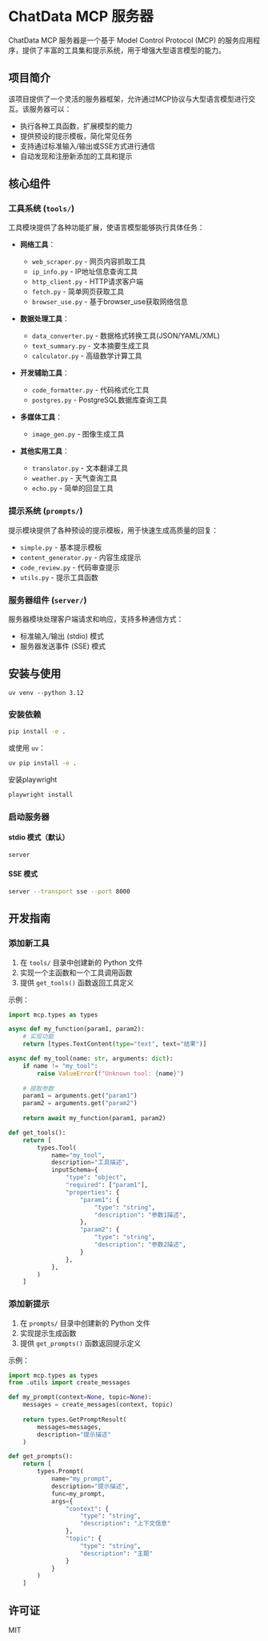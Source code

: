 # ChatData MCP 服务器

ChatData MCP 服务器是一个基于 Model Control Protocol (MCP) 的服务应用程序，提供了丰富的工具集和提示系统，用于增强大型语言模型的能力。

## 项目简介

该项目提供了一个灵活的服务器框架，允许通过MCP协议与大型语言模型进行交互。该服务器可以：

- 执行各种工具函数，扩展模型的能力
- 提供预设的提示模板，简化常见任务
- 支持通过标准输入/输出或SSE方式进行通信
- 自动发现和注册新添加的工具和提示

## 核心组件

### 工具系统 (`tools/`)

工具模块提供了各种功能扩展，使语言模型能够执行具体任务：

- **网络工具**：
  - `web_scraper.py` - 网页内容抓取工具
  - `ip_info.py` - IP地址信息查询工具
  - `http_client.py` - HTTP请求客户端
  - `fetch.py` - 简单网页获取工具
  - `browser_use.py` - 基于browser_use获取网络信息
  
- **数据处理工具**：
  - `data_converter.py` - 数据格式转换工具(JSON/YAML/XML)
  - `text_summary.py` - 文本摘要生成工具
  - `calculator.py` - 高级数学计算工具
  
- **开发辅助工具**：
  - `code_formatter.py` - 代码格式化工具
  - `postgres.py` - PostgreSQL数据库查询工具
  
- **多媒体工具**：
  - `image_gen.py` - 图像生成工具
  
- **其他实用工具**：
  - `translator.py` - 文本翻译工具
  - `weather.py` - 天气查询工具
  - `echo.py` - 简单的回显工具

### 提示系统 (`prompts/`)

提示模块提供了各种预设的提示模板，用于快速生成高质量的回复：

- `simple.py` - 基本提示模板
- `content_generator.py` - 内容生成提示
- `code_review.py` - 代码审查提示
- `utils.py` - 提示工具函数

### 服务器组件 (`server/`)

服务器模块处理客户端请求和响应，支持多种通信方式：

- 标准输入/输出 (stdio) 模式
- 服务器发送事件 (SSE) 模式

## 安装与使用
```
uv venv --python 3.12
```

### 安装依赖

```bash
pip install -e .
```

或使用 `uv`：

```bash
uv pip install -e .
```

安装playwright

```bash
playwright install
```

### 启动服务器

#### stdio 模式（默认）

```bash
server
```

#### SSE 模式

```bash
server --transport sse --port 8000
```

## 开发指南

### 添加新工具

1. 在 `tools/` 目录中创建新的 Python 文件
2. 实现一个主函数和一个工具调用函数
3. 提供 `get_tools()` 函数返回工具定义

示例：

```python
import mcp.types as types

async def my_function(param1, param2):
    # 实现功能
    return [types.TextContent(type="text", text="结果")]

async def my_tool(name: str, arguments: dict):
    if name != "my_tool":
        raise ValueError(f"Unknown tool: {name}")
    
    # 提取参数
    param1 = arguments.get("param1")
    param2 = arguments.get("param2")
    
    return await my_function(param1, param2)

def get_tools():
    return [
        types.Tool(
            name="my_tool",
            description="工具描述",
            inputSchema={
                "type": "object",
                "required": ["param1"],
                "properties": {
                    "param1": {
                        "type": "string",
                        "description": "参数1描述",
                    },
                    "param2": {
                        "type": "string",
                        "description": "参数2描述",
                    }
                },
            },
        )
    ]
```

### 添加新提示

1. 在 `prompts/` 目录中创建新的 Python 文件
2. 实现提示生成函数
3. 提供 `get_prompts()` 函数返回提示定义

示例：

```python
import mcp.types as types
from .utils import create_messages

def my_prompt(context=None, topic=None):
    messages = create_messages(context, topic)
    
    return types.GetPromptResult(
        messages=messages,
        description="提示描述"
    )

def get_prompts():
    return [
        types.Prompt(
            name="my_prompt",
            description="提示描述",
            func=my_prompt,
            args={
                "context": {
                    "type": "string",
                    "description": "上下文信息"
                },
                "topic": {
                    "type": "string",
                    "description": "主题"
                }
            }
        )
    ]
```

## 许可证

MIT
